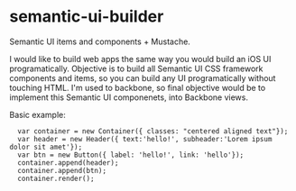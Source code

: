 # semantic-ui-builder
Semantic UI items and components + Mustache.

I would like to build web apps the same way you would build an iOS UI programatically.
Objective is to build all Semantic UI CSS framework components and items, so you can build any UI programatically without touching HTML.
I'm used to backbone, so final objective would be to implement this Semantic UI componenets, into Backbone views.

Basic example:

	  var container = new Container({ classes: "centered aligned text"});
	  var header = new Header({ text:'hello!', subheader:'Lorem ipsum dolor sit amet'});
	  var btn = new Button({ label: 'hello!', link: 'hello'});
	  container.append(header);
	  container.append(btn);
	  container.render();


